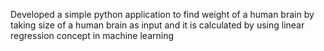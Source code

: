 Developed a simple python application to find weight of a human brain by taking size of a human brain as input and it is calculated by using linear regression concept in machine learning

